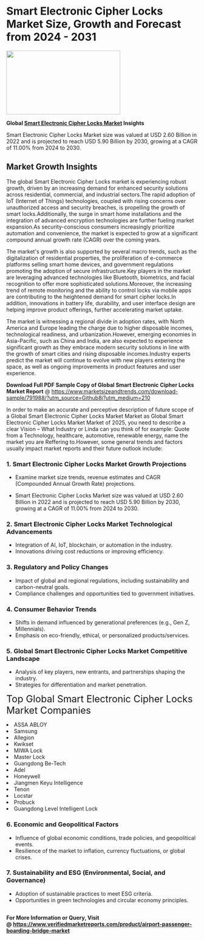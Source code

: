 <H1>Smart Electronic Cipher Locks Market Size, Growth and Forecast from 2024 - 2031</H1><img class="aligncenter size-medium wp-image-584254" src="https://thirdeyenews.in/wp-content/uploads/2024/09/Global-Market-Research-300x168.jpeg" alt="" width="300" height="168" /><p><strong>Global&nbsp;<a href="https://www.marketsizeandtrends.com/download-sample/791988/?utm_source=Github8j?utm_medium=210">Smart Electronic Cipher Locks Market</a> Insights</strong></p><p>Smart Electronic Cipher Locks Market size was valued at USD 2.60 Billion in 2022 and is projected to reach USD 5.90 Billion by 2030, growing at a CAGR of 11.00% from 2024 to 2030.</p><p><h2>Market Growth Insights</h2> <p>The global Smart Electronic Cipher Locks market is experiencing robust growth, driven by an increasing demand for enhanced security solutions across residential, commercial, and industrial sectors.The rapid adoption of IoT (Internet of Things) technologies, coupled with rising concerns over unauthorized access and security breaches, is propelling the growth of smart locks.Additionally, the surge in smart home installations and the integration of advanced encryption technologies are further fueling market expansion.As security-conscious consumers increasingly prioritize automation and convenience, the market is expected to grow at a significant compound annual growth rate (CAGR) over the coming years.</p> <p>The market's growth is also supported by several macro trends, such as the digitalization of residential properties, the proliferation of e-commerce platforms selling smart home devices, and government regulations promoting the adoption of secure infrastructure.Key players in the market are leveraging advanced technologies like Bluetooth, biometrics, and facial recognition to offer more sophisticated solutions.Moreover, the increasing trend of remote monitoring and the ability to control locks via mobile apps are contributing to the heightened demand for smart cipher locks.In addition, innovations in battery life, durability, and user interface design are helping improve product offerings, further accelerating market uptake.</p> <p>The market is witnessing a regional divide in adoption rates, with North America and Europe leading the charge due to higher disposable incomes, technological readiness, and urbanization.However, emerging economies in Asia-Pacific, such as China and India, are also expected to experience significant growth as they embrace modern security solutions in line with the growth of smart cities and rising disposable incomes.Industry experts predict the market will continue to evolve with new players entering the space, as well as ongoing improvements in product features and user experience.</p> <p><span class=""><strong>Download Full PDF Sample Copy of Global Smart Electronic Cipher Locks Market Report</strong> @ <a href="https://www.marketsizeandtrends.com/download-sample/791988/?utm_source=Github8j?utm_medium=210" target="_blank">https://www.marketsizeandtrends.com/download-sample/791988/?utm_source=Github8j?utm_medium=210</a></span></p><p>In order to make an accurate and perceptive description of future scope of a Global&nbsp;Smart Electronic Cipher Locks Market Market as Global&nbsp;Smart Electronic Cipher Locks Market Market of 2025, you need to describe a clear Vision &ndash; What Industry or Linda can you think of for example: Quote from a Technology, healthcare, automotive, renewable energy, name the market you are Reffering to.However, some general trends and factors usually impact market reports and their future outlook include:</p><h3>1.&nbsp;<strong>Smart Electronic Cipher Locks Market Growth Projections</strong></h3><ul><li>Examine market size trends, revenue estimates and CAGR (Compounded Annual Growth Rate) projections.</li><li><p>Smart Electronic Cipher Locks Market size was valued at USD 2.60 Billion in 2022 and is projected to reach USD 5.90 Billion by 2030, growing at a CAGR of 11.00% from 2024 to 2030.</p></li></ul><h3>2.&nbsp;<strong>Smart Electronic Cipher Locks Market Technological Advancements</strong></h3><ul><li>Integration of AI, IoT, blockchain, or automation in the industry.</li><li>Innovations driving cost reductions or improving efficiency.</li></ul><h3>3.&nbsp;<strong>Regulatory and Policy Changes</strong></h3><ul><li>Impact of global and regional regulations, including sustainability and carbon-neutral goals.</li><li>Compliance challenges and opportunities tied to government initiatives.</li></ul><h3>4.&nbsp;<strong>Consumer Behavior Trends</strong></h3><ul><li>Shifts in demand influenced by generational preferences (e.g., Gen Z, Millennials).</li><li>Emphasis on eco-friendly, ethical, or personalized products/services.</li></ul><h3>5.&nbsp;<strong>Global Smart Electronic Cipher Locks Market Competitive Landscape</strong></h3><ul><li>Analysis of key players, new entrants, and partnerships shaping the industry.</li><li>Strategies for differentiation and market penetration.</li></ul><p data-pm-slice="1 1 []"><span style="color: inherit; font-family: inherit; font-size: 25px;">Top Global Smart Electronic Cipher Locks Market Companies</span></p><div class="" data-test-id=""><p><li>ASSA ABLOY</li><li> Samsung</li><li> Allegion</li><li> Kwikset</li><li> MIWA Lock</li><li> Master Lock</li><li> Guangdong Be-Tech</li><li> Adel</li><li> Honeywell</li><li> Jiangmen Keyu Intelligence</li><li> Tenon</li><li> Locstar</li><li> Probuck</li><li> Guangdong Level Intelligent Lock</li></p></div><h3>6.&nbsp;<strong>Economic and Geopolitical Factors</strong></h3><ul><li>Influence of global economic conditions, trade policies, and geopolitical events.</li><li>Resilience of the market to inflation, currency fluctuations, or global crises.</li></ul><h3>7.&nbsp;<strong>Sustainability and ESG (Environmental, Social, and Governance)</strong></h3><ul><li>Adoption of sustainable practices to meet ESG criteria.</li><li>Opportunities in green technologies and circular economy principles.</li></ul><h2><strong style="font-size: 14px;">For More Information or Query, Visit @&nbsp;</strong><a style="background-color: #ffffff; font-size: 14px;" href="https://www.marketsizeandtrends.com/report/smart-electronic-cipher-locks-market/" target="_blank">https://www.verifiedmarketreports.com/product/airport-passenger-boarding-bridge-market</a></h2>